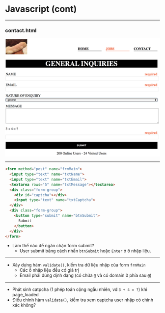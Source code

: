 <!-- .slide: class="center" -->

# Javascript (cont)

---

### contact.html

![](../d04/contact-screen.png "contact") <!-- .element: style="width: 70%" -->

---

```html
<form method="post" name="frmMain">
  <input type="text" name="txtName">
  <input type="text" name="txtEmail">
  <textarea rows="5" name="txtMessage"></textarea>
  <div class="form-group">
    <div id="captcha"></div>
    <input type="text" name="txtCaptcha">
  </div>
  <div class="form-group">
    <button type="submit" name="btnSubmit">
      Submit
    </button>
  </div>
</form>
```

- Làm thế nào để ngăn chặn form submit?
  - User submit bằng cách nhấn `btnSubmit` hoặc `Enter` ở ô nhập liệu.

---

- Xây dựng hàm `validate()`, kiểm tra dữ liệu nhập của form `frmMain`
  - Các ô nhập liệu đều có giá trị
  - Email phải đúng định dạng (có chứa `@` và có domain ở phía sau `@`)

---

- Phát sinh catpcha (1 phép toán cộng ngẫu nhiên, vd `3 + 4 = ?`) khi page_loaded
- Điều chỉnh hàm `validate()`, kiểm tra xem captcha user nhập có chính xác không?
